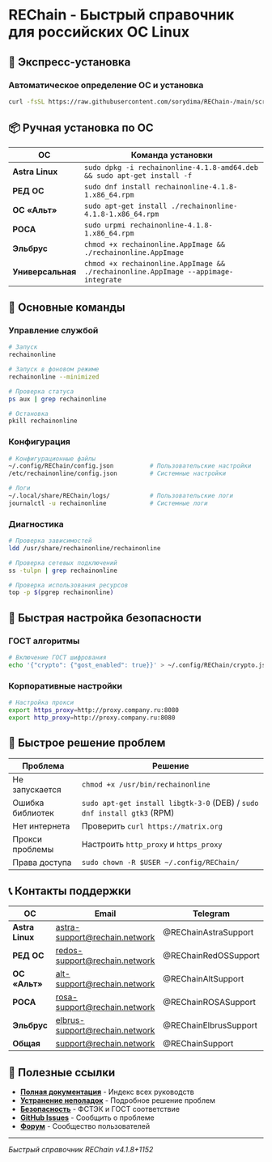 # REChain - Быстрый справочник для российских ОС Linux

## 🚀 Экспресс-установка

### Автоматическое определение ОС и установка
```bash
curl -fsSL https://raw.githubusercontent.com/sorydima/REChain-/main/scripts/build_russian_linux.sh | bash
```

## 📦 Ручная установка по ОС

| ОС | Команда установки |
|---|---|
| **Astra Linux** | `sudo dpkg -i rechainonline-4.1.8-amd64.deb && sudo apt-get install -f` |
| **РЕД ОС** | `sudo dnf install rechainonline-4.1.8-1.x86_64.rpm` |
| **ОС «Альт»** | `sudo apt-get install ./rechainonline-4.1.8-1.x86_64.rpm` |
| **РОСА** | `sudo urpmi rechainonline-4.1.8-1.x86_64.rpm` |
| **Эльбрус** | `chmod +x rechainonline.AppImage && ./rechainonline.AppImage` |
| **Универсальная** | `chmod +x rechainonline.AppImage && ./rechainonline.AppImage --appimage-integrate` |

## 🔧 Основные команды

### Управление службой
```bash
# Запуск
rechainonline

# Запуск в фоновом режиме
rechainonline --minimized

# Проверка статуса
ps aux | grep rechainonline

# Остановка
pkill rechainonline
```

### Конфигурация
```bash
# Конфигурационные файлы
~/.config/REChain/config.json          # Пользовательские настройки
/etc/rechainonline/config.json         # Системные настройки

# Логи
~/.local/share/REChain/logs/           # Пользовательские логи
journalctl -u rechainonline            # Системные логи
```

### Диагностика
```bash
# Проверка зависимостей
ldd /usr/share/rechainonline/rechainonline

# Проверка сетевых подключений
ss -tulpn | grep rechainonline

# Проверка использования ресурсов
top -p $(pgrep rechainonline)
```

## 🔐 Быстрая настройка безопасности

### ГОСТ алгоритмы
```bash
# Включение ГОСТ шифрования
echo '{"crypto": {"gost_enabled": true}}' > ~/.config/REChain/crypto.json
```

### Корпоративные настройки
```bash
# Настройка прокси
export https_proxy=http://proxy.company.ru:8080
export http_proxy=http://proxy.company.ru:8080
```

## 🚨 Быстрое решение проблем

| Проблема | Решение |
|---|---|
| Не запускается | `chmod +x /usr/bin/rechainonline` |
| Ошибка библиотек | `sudo apt-get install libgtk-3-0` (DEB) / `sudo dnf install gtk3` (RPM) |
| Нет интернета | Проверить `curl https://matrix.org` |
| Прокси проблемы | Настроить `http_proxy` и `https_proxy` |
| Права доступа | `sudo chown -R $USER ~/.config/REChain/` |

## 📞 Контакты поддержки

| ОС | Email | Telegram |
|---|---|---|
| **Astra Linux** | astra-support@rechain.network | @REChainAstraSupport |
| **РЕД ОС** | redos-support@rechain.network | @REChainRedOSSupport |
| **ОС «Альт»** | alt-support@rechain.network | @REChainAltSupport |
| **РОСА** | rosa-support@rechain.network | @REChainROSASupport |
| **Эльбрус** | elbrus-support@rechain.network | @REChainElbrusSupport |
| **Общая** | support@rechain.network | @REChainSupport |

## 🔗 Полезные ссылки

- **[Полная документация](INDEX.md)** - Индекс всех руководств
- **[Устранение неполадок](TROUBLESHOOTING_RUSSIAN_LINUX.md)** - Подробное решение проблем
- **[Безопасность](SECURITY_COMPLIANCE_RUSSIAN.md)** - ФСТЭК и ГОСТ соответствие
- **[GitHub Issues](https://github.com/sorydima/REChain-/issues)** - Сообщить о проблеме
- **[Форум](https://forum.rechain.online)** - Сообщество пользователей

---
*Быстрый справочник REChain v4.1.8+1152*
